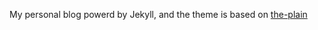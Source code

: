 My personal blog powerd by Jekyll, and the theme is based on [the-plain](https://heiswayi.github.io/the-plain/)